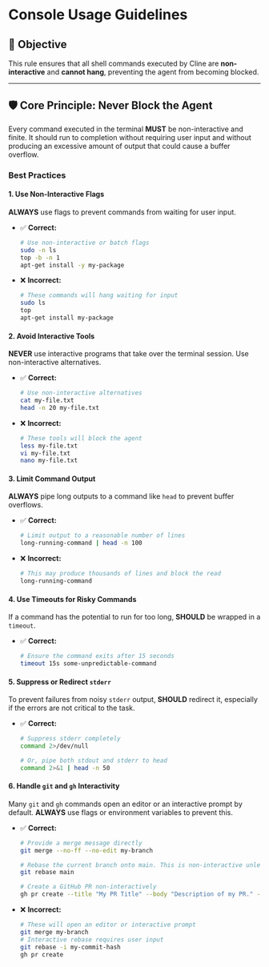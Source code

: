 # Console Usage Guidelines

## 🎯 Objective
This rule ensures that all shell commands executed by Cline are **non-interactive** and **cannot hang**, preventing the agent from becoming blocked.

---

## 🛡️ Core Principle: Never Block the Agent

Every command executed in the terminal **MUST** be non-interactive and finite. It should run to completion without requiring user input and without producing an excessive amount of output that could cause a buffer overflow.

### Best Practices

#### 1. Use Non-Interactive Flags
**ALWAYS** use flags to prevent commands from waiting for user input.

*   ✅ **Correct:**
    ```bash
    # Use non-interactive or batch flags
    sudo -n ls
    top -b -n 1
    apt-get install -y my-package
    ```
*   ❌ **Incorrect:**
    ```bash
    # These commands will hang waiting for input
    sudo ls
    top
    apt-get install my-package
    ```

#### 2. Avoid Interactive Tools
**NEVER** use interactive programs that take over the terminal session. Use non-interactive alternatives.

*   ✅ **Correct:**
    ```bash
    # Use non-interactive alternatives
    cat my-file.txt
    head -n 20 my-file.txt
    ```
*   ❌ **Incorrect:**
    ```bash
    # These tools will block the agent
    less my-file.txt
    vi my-file.txt
    nano my-file.txt
    ```

#### 3. Limit Command Output
**ALWAYS** pipe long outputs to a command like `head` to prevent buffer overflows.

*   ✅ **Correct:**
    ```bash
    # Limit output to a reasonable number of lines
    long-running-command | head -n 100
    ```
*   ❌ **Incorrect:**
    ```bash
    # This may produce thousands of lines and block the read
    long-running-command
    ```

#### 4. Use Timeouts for Risky Commands
If a command has the potential to run for too long, **SHOULD** be wrapped in a `timeout`.

*   ✅ **Correct:**
    ```bash
    # Ensure the command exits after 15 seconds
    timeout 15s some-unpredictable-command
    ```

#### 5. Suppress or Redirect `stderr`
To prevent failures from noisy `stderr` output, **SHOULD** redirect it, especially if the errors are not critical to the task.

*   ✅ **Correct:**
    ```bash
    # Suppress stderr completely
    command 2>/dev/null

    # Or, pipe both stdout and stderr to head
    command 2>&1 | head -n 50

#### 6. Handle `git` and `gh` Interactivity
Many `git` and `gh` commands open an editor or an interactive prompt by default. **ALWAYS** use flags or environment variables to prevent this.

*   ✅ **Correct:**
    ```bash
    # Provide a merge message directly
    git merge --no-ff --no-edit my-branch

    # Rebase the current branch onto main. This is non-interactive unless conflicts occur.
    git rebase main

    # Create a GitHub PR non-interactively
    gh pr create --title "My PR Title" --body "Description of my PR." --fill
    ```
*   ❌ **Incorrect:**
    ```bash
    # These will open an editor or interactive prompt
    git merge my-branch
    # Interactive rebase requires user input
    git rebase -i my-commit-hash
    gh pr create
    ```
